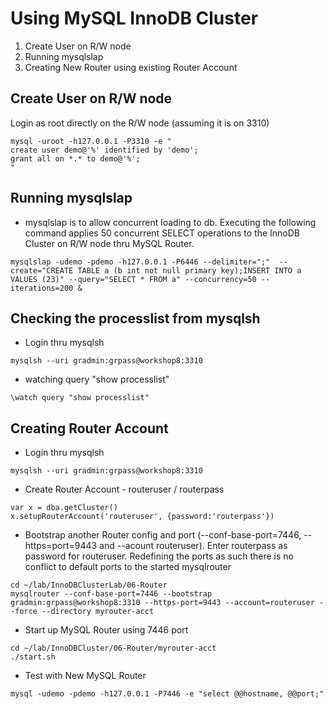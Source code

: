 # Using MySQL InnoDB Cluster
1. Create User on R/W node
2. Running mysqlslap 
3. Creating New Router using existing Router Account



## Create User on R/W node
Login as root directly on the R/W node (assuming it is on 3310)
```
mysql -uroot -h127.0.0.1 -P3310 -e "
create user demo@'%' identified by 'demo';
grant all on *.* to demo@'%';
"
```

## Running mysqlslap
  * mysqlslap is to allow concurrent loading to db.  Executing the following command applies 50 concurrent SELECT operations to the InnoDB Cluster on R/W node thru MySQL Router.
```
mysqlslap -udemo -pdemo -h127.0.0.1 -P6446 --delimiter=";"  --create="CREATE TABLE a (b int not null primary key);INSERT INTO a VALUES (23)" --query="SELECT * FROM a" --concurrency=50 --iterations=200 &

```

## Checking the processlist from mysqlsh
  * Login thru mysqlsh
```
mysqlsh --uri gradmin:grpass@workshop8:3310
```
  * watching query "show processlist"
```
\watch query "show processlist"
```

## Creating Router Account
  * Login thru mysqlsh
```
mysqlsh --uri gradmin:grpass@workshop8:3310
```

  * Create Router Account - routeruser / routerpass
```
var x = dba.getCluster()
x.setupRouterAccount('routeruser', {password:'routerpass'})
```

  * Bootstrap another Router config and port (--conf-base-port=7446, --https=port=9443  and --acount routeruser).  Enter routerpass as password for routeruser.  Redefining the ports as such there is no conflict to default ports to the started mysqlrouter

```
cd ~/lab/InnoDBClusterLab/06-Router
mysqlrouter --conf-base-port=7446 --bootstrap gradmin:grpass@workshop8:3310 --https-port=9443 --account=routeruser --force --directory myrouter-acct

```

  * Start up MySQL Router using 7446 port
```
cd ~/lab/InnoDBCluster/06-Router/myrouter-acct
./start.sh
```

  * Test with New MySQL Router
```
mysql -udemo -pdemo -h127.0.0.1 -P7446 -e "select @@hostname, @@port;"
```

